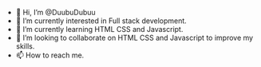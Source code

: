 - 👋 Hi, I’m @DuubuDubuu 
- 👀 I’m currently interested in Full stack development.
- 🌱 I’m currently learning HTML CSS and Javascript.
- 💞️ I’m looking to collaborate on HTML CSS and Javascript to improve my skills.
- 📫 How to reach me.

<!---
DuubuDubuu/DuubuDubuu is a ✨ special ✨ repository because its `README.md` (this file) appears on your GitHub profile.
You can click the Preview link to take a look at your changes.
--->
